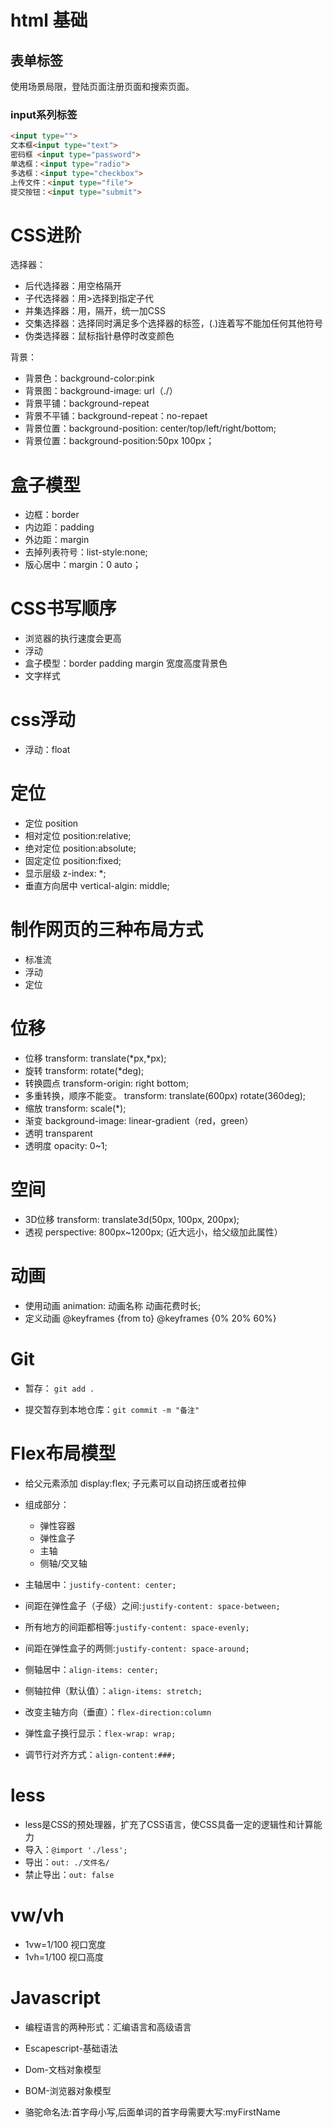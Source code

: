 
# html 基础

## 表单标签

使用场景局限，登陆页面注册页面和搜索页面。

### input系列标签

```html
<input type="">
文本框<input type="text">
密码框 <input type="password">
单选框：<input type="radio">
多选框：<input type="checkbox">
上传文件：<input type="file">
提交按钮：<input type="submit">
```

# CSS进阶

选择器：

- 后代选择器：用空格隔开
- 子代选择器：用>选择到指定子代
- 并集选择器：用，隔开，统一加CSS
- 交集选择器：选择同时满足多个选择器的标签，(.)连着写不能加任何其他符号
- 伪类选择器：鼠标指针悬停时改变颜色

背景：

- 背景色：background-color:pink
- 背景图：background-image: url（./）
- 背景平铺：background-repeat
- 背景不平铺：background-repeat：no-repaet
- 背景位置：background-position: center/top/left/right/bottom;
- 背景位置：background-position:50px 100px；

# 盒子模型

- 边框：border
- 内边距：padding
- 外边距：margin
- 去掉列表符号：list-style:none;
- 版心居中：margin：0 auto；

# CSS书写顺序

- 浏览器的执行速度会更高
- 浮动
- 盒子模型：border padding margin 宽度高度背景色
- 文字样式

# css浮动

- 浮动：float

# 定位

- 定位         position
- 相对定位     position:relative;
- 绝对定位     position:absolute;
- 固定定位     position:fixed;
- 显示层级     z-index: *;
- 垂直方向居中  vertical-algin: middle;  

# 制作网页的三种布局方式

- 标准流
- 浮动
- 定位

# 位移

- 位移          transform: translate(*px,*px);
- 旋转          transform: rotate(*deg);
- 转换圆点      transform-origin: right bottom;
- 多重转换，顺序不能变。    transform: translate(600px) rotate(360deg);
- 缩放          transform: scale(*);
- 渐变          background-image: linear-gradient（red，green）
- 透明          transparent
- 透明度        opacity: 0~1;

# 空间

- 3D位移       transform: translate3d(50px, 100px, 200px);
- 透视         perspective: 800px~1200px;    (近大远小，给父级加此属性）

# 动画

- 使用动画     animation: 动画名称 动画花费时长;
- 定义动画     @keyframes {from   to}   @keyframes {0%   20%   60%}

# Git

- 暂存： `git add .`

- 提交暂存到本地仓库：`git commit -m "备注"`

# Flex布局模型

- 给父元素添加 display:flex; 子元素可以自动挤压或者拉伸
- 组成部分：
  - 弹性容器
  - 弹性盒子
  - 主轴
  - 侧轴/交叉轴

- 主轴居中：`justify-content: center;`
- 间距在弹性盒子（子级）之间:`justify-content: space-between;`
- 所有地方的间距都相等:`justify-content: space-evenly;`
- 间距在弹性盒子的两侧:`justify-content: space-around;`

- 侧轴居中：`align-items: center;`
- 侧轴拉伸（默认值）：`align-items: stretch;`

- 改变主轴方向（垂直）：`flex-direction:column`
- 弹性盒子换行显示：`flex-wrap: wrap;`
- 调节行对齐方式：`align-content:###;`

# less

- less是CSS的预处理器，扩充了CSS语言，使CSS具备一定的逻辑性和计算能力
- 导入：`@import './less';`
- 导出：`out: ./文件名/`
- 禁止导出：`out: false`

# vw/vh

- 1vw=1/100  视口宽度
- 1vh=1/100  视口高度

# Javascript

- 编程语言的两种形式：汇编语言和高级语言

- Escapescript-基础语法
- Dom-文档对象模型
- BOM-浏览器对象模型
- 骆驼命名法:首字母小写,后面单词的首字母需要大写:myFirstName
